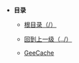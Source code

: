 * **目录**
  * [根目录（/）](/README)
  * [回到上一级（../）](/study/分布式系统/README)

  
  * [GeeCache](/study/分布式系统/分布式缓存/GeeCache) 
